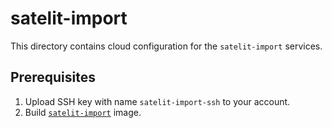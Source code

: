 # satelit-import

This directory contains cloud configuration for the `satelit-import` services.

## Prerequisites

1. Upload SSH key with name `satelit-import-ssh` to your account.
2. Build [`satelit-import`](../../packer/satelit-import) image.
